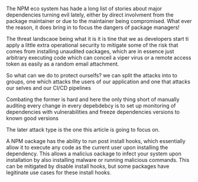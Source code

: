 The NPM eco system has hade a long list of stories about major dependencies turning evil lately, either by direct involvment from the package maintainer or due to the maintainer being compromised. What ever the reason, it does bring in to focus the dangers of package managers!

The threat landscaoe being what it is it is tine that we as developers start ti apply a little extra operational security to mitigate some of the risk that comes from installing unaudited oackages, which are in essence just arbitrary executing code which can conceil a viper virus or a remote access token as easily as a random email attachment.

So what can we do to protect ourselfs? we can split the attacks into to groups, one which attacks the users of our application and one that attacks our selves and our CI/CD pipelines

Combating the former is hard and here the only thing short of manually auditing every change in every depebdebcy is to set up monitoring of dependencies with vulnerabilities and freeze dependencies versions to known good versions

The later attack type is the one this article is going to focus on.

A NPM oackage has the ability to run post install hooks, which essentially allow it to execute any code as the current user upon installing the dependency. This allows a malicius oackage to infect your system upon installation by also installing malware or running malicious commands. This can be mitigated by disable install hooks, but some packages have legitinate use cases for these install hooks.

